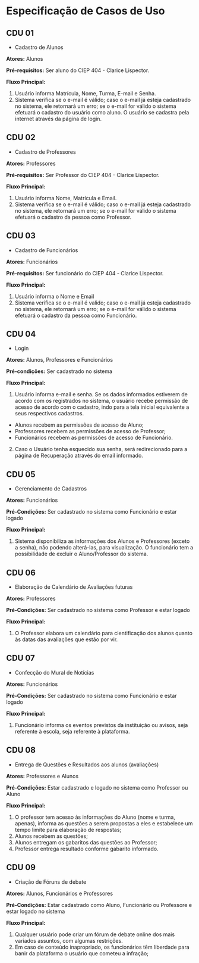 # Especificação de Casos de Uso

## CDU 01
- Cadastro de Alunos

**Atores:** Alunos

**Pré-requisitos:** Ser aluno do CIEP 404 - Clarice Lispector.

**Fluxo Principal:**
1. Usuário informa Matrícula, Nome, Turma, E-mail e Senha.
2. Sistema verifica se o e-mail é válido; caso o e-mail já esteja cadastrado no sistema, ele retornará um erro; se o e-mail for válido o sistema efetuará o cadastro do usuário como aluno. O usuário se cadastra pela internet através da página de login. 

## CDU 02

- Cadastro de Professores

**Atores:** Professores

**Pré-requisitos:** Ser Professor do CIEP 404 - Clarice Lispector.

**Fluxo Principal:**
1. Usuário informa Nome, Matrícula e Email.
2. Sistema verifica se o e-mail é válido; caso o e-mail já esteja cadastrado no sistema, ele retornará um erro; se o e-mail for válido o sistema efetuará o cadastro da pessoa como Professor.

## CDU 03

- Cadastro de Funcionários

**Atores:** Funcionários

**Pré-requisitos:** Ser funcionário do CIEP 404 - Clarice Lispector.

**Fluxo Principal:**
1. Usuário informa o Nome e Email
2. Sistema verifica se o e-mail é valido; caso o e-mail já esteja cadastrado no sistema, ele retornará um erro; se o e-mail for válido o sistema efetuará o cadastro da pessoa como Funcionário.

## CDU 04

- Login

**Atores:** Alunos, Professores e Funcionários

**Pré-condições:** Ser cadastrado no sistema

**Fluxo Principal:**

1. Usuário informa e-mail e senha. Se os dados informados estiverem de acordo com os registrados no sistema, o usuário recebe permissão de acesso de acordo com o cadastro, indo para a tela inicial equivalente a seus respectivos cadastros.
+ Alunos recebem as permissões de acesso de Aluno;
+ Professores recebem as permissões de acesso de Professor;
+ Funcionários recebem as permissões de acesso de Funcionário.

2. Caso o Usuário tenha esquecido sua senha, será redirecionado para a página de Recuperação através do email informado.

## CDU 05

- Gerenciamento de Cadastros

**Atores:** Funcionários

**Pré-Condições:** Ser cadastrado no sistema como Funcionário e estar logado

**Fluxo Principal:**
1. Sistema disponibiliza as informações dos Alunos e Professores (exceto a senha), não podendo alterá-las, para visualização. O funcionário tem a possibilidade de excluir o Aluno/Professor do sistema.

## CDU 06

- Elaboração de Calendário de Avaliações futuras

**Atores:** Professores

**Pré-Condições:** Ser cadastrado no sistema como Professor e estar logado

**Fluxo Principal:**
1. O Professor elabora um calendário para cientificação dos alunos quanto às datas das avaliações que estão por vir.

## CDU 07

- Confecção do Mural de Notícias

**Atores:** Funcionários

**Pré-Condições:** Ser cadastrado no sistema como Funcionário e estar logado

**Fluxo Principal:**
1. Funcionário informa os eventos previstos da instituição ou avisos, seja referente à escola, seja referente à plataforma.

## CDU 08

- Entrega de Questões e Resultados aos alunos (avaliações)

**Atores:** Professores e Alunos

**Pré-Condições:** Estar cadastrado e logado no sistema como Professor ou Aluno

**Fluxo Principal:**
1. O professor tem acesso às informações do Aluno (nome e turma, apenas), informa as questões a serem propostas a eles e estabelece um tempo limite para elaboração de respostas;
2. Alunos recebem as questões;
3. Alunos entregam os gabaritos das questões ao Professor;
4. Professor entrega resultado conforme gabarito informado.

## CDU 09

- Criação de Fóruns de debate

**Atores:** Alunos, Funcionários e Professores 

**Pré-Condições:** Estar cadastrado como Aluno, Funcionário ou Professore e estar logado no sistema

**Fluxo Principal:**
1. Qualquer usuário pode criar um fórum de debate online dos mais variados assuntos, com algumas restrições.
2. Em caso de conteúdo inapropriado, os funcionários têm liberdade para banir da plataforma o usuário que cometeu a infração;